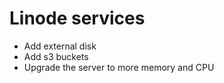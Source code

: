 # Linode services

* Add external disk
* Add s3 buckets
* Upgrade the server to more memory and CPU




